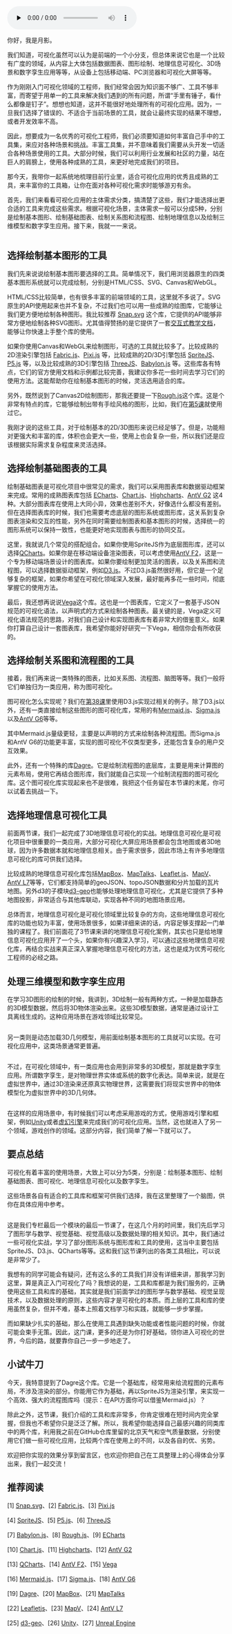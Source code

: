 <audio id="audio" title="42 | 如何整理出我们自己的可视化工具集？" controls="" preload="none"><source id="mp3" src="https://static001.geekbang.org/resource/audio/16/9b/169c4556ea87100eb2ff21b128c8289b.mp3"></audio>

你好，我是月影。

我们知道，可视化虽然可以认为是前端的一个小分支，但总体来说它也是一个比较有广度的领域，从内容上大体包括数据图表、图形绘制、地理信息可视化、3D场景和数字孪生应用等等，从设备上包括移动端、PC浏览器和可视化大屏等等。

作为刚刚入门可视化领域的工程师，我们经常会因为知识面不够广、工具不够丰富，而寄望于用单一的工具来解决我们遇到的所有问题，所谓“手里有锤子，看什么都像是钉子”。想想也知道，这并不能很好地处理所有的可视化应用。因为，一旦我们选择了错误的、不适合于当前场景的工具，就会让最终实现的结果不理想，或者开发效率不高。

因此，想要成为一名优秀的可视化工程师，我们必须要知道如何丰富自己手中的工具集，来应对各种场景和挑战。丰富工具集，并不意味着我们需要从头开发一切适合各种场景使用的工具。大部分时候，我们可以利用行业发展和社区的力量，站在巨人的肩膀上，使用各种成熟的工具，来更好地完成我们的项目。

那今天，我带你一起系统地梳理目前行业里，适合可视化应用的优秀且成熟的工具，来丰富你的工具箱，让你在面对各种可视化需求时能够游刃有余。

首先，我们来看看可视化应用的主体需求分类，搞清楚了这些，我们才能选择出更合适的工具来完成这些需求。根据可视化场景，主体需求一般可以分成5种，分别是绘制基本图形、绘制基础图表、绘制关系图和流程图、绘制地理信息以及绘制三维模型和数字孪生应用。接下来，我就一一来说。

<img src="https://static001.geekbang.org/resource/image/88/a8/8869a44444710e25556fd1b801a400a8.jpeg" alt="">

## 选择绘制基本图形的工具

我们先来说说绘制基本图形要选择的工具。简单情况下，我们用浏览器原生的四类基本图形系统就可以完成绘制，分别是HTML/CSS、SVG、Canvas和WebGL。

HTML/CSS比较简单，也有很多丰富的前端领域的工具，这里就不多说了。SVG原生的API使用起来也并不复杂，不过我们也可以用一些成熟的绘图库，它能够让我们更方便地绘制各种图形。我比较推荐  [Snap.svg](http://snapsvg.io/) 这个库，它提供的API能够非常方便地绘制各种SVG图形。尤其值得赞扬的是它提供了一套[交互式教学文档](http://snapsvg.io/start/)，能够让你快速上手整个库的使用。

如果你使用Canvas和WebGL来绘制图形，可选的工具就比较多了。比较成熟的2D渲染引擎包括 [Fabric.js](https://github.com/fabricjs/fabric.js)、[Pixi.js](https://github.com/pixijs/pixi.js) 等，比较成熟的2D/3D引擎包括 [SpriteJS](https://spritejs.org/#/)、[P5.js](https://github.com/processing/p5.js) 等，以及比较成熟的3D引擎包括 [ThreeJS](https://github.com/mrdoob/three.js)、[Babylon.js](https://github.com/BabylonJS/Babylon.js) 等。这些库各有特点，它们的官方使用文档和示例都比较完善，我建议你多花一些时间去学习它们的使用方法。这能帮助你在绘制基本图形的时候，灵活选用适合的库。

另外，既然说到了Canvas2D绘制图形，那我还要提一下[Rough.js](https://github.com/rough-stuff/rough)这个库。这是个非常有特点的库，它能够绘制出带有手绘风格的图形，比如，我们在[第5课](https://time.geekbang.org/column/article/255584)就使用过它。

我刚才说的这些工具，对于绘制基本的2D/3D图形来说已经足够了。但是，功能相对更强大和丰富的库，体积也会更大一些，使用上也会复杂一些，所以我们还是应该根据实际需求复杂程度来灵活选择。

## 选择绘制基础图表的工具

绘制基础图表是可视化项目中很常见的需求，我们可以采用图表库和数据驱动框架来完成。常用的成熟图表库包括 [ECharts](https://echarts.apache.org/)、[Chart.js](https://github.com/chartjs/Chart.js)、[Highcharts](https://github.com/highcharts/highcharts)、[AntV G2](https://antv-2018.alipay.com/zh-cn/g2/3.x/index.html)  这4种。大部分图表库在使用上大同小异，效果也差别不大，好像选什么都没有差别。但在选择图表库的时候，我们也需要考虑底层的图形系统或图形库，这关系到复杂图表渲染和交互的性能，另外在同时需要绘制图表和基本图形的时候，选择统一的图形系统可以保持一致性，也能更好地实现图表与图形的协同交互。

这里，我就说几个常见的搭配组合。如果你使用SpriteJS作为底层图形库，还可以选择[QCharts](https://www.qcharts.cn/#/home)。如果你是在移动端设备渲染图表，可以考虑使用[AntV F2](https://antv-2018.alipay.com/zh-cn/f2/3.x/index.html)，这是一个专为移动端场景设计的图表库。如果你要绘制更加灵活的图表，以及关系图和流程图，可以选择数据驱动框架，例如[D3.js](https://github.com/d3/d3)。不过D3.js虽然很好用，但它是一个足够复杂的框架，如果你希望在可视化领域深入发展，最好能再多花一些时间，彻底掌握它的使用方法。

最后，我还想再说说[Vega](https://vega.github.io/vega/)这个库。这也是一个图表库，它定义了一套基于JSON规范的可视化语法，以声明式的方式来绘制各种图表。最关键的是，Vega定义可视化语法规范的思路，对我们自己设计和实现图表库有着非常大的借鉴意义。如果你打算自己设计一套图表库，我希望你能好好研究一下Vega，相信你会有所收获的。

## 选择绘制关系图和流程图的工具

接着，我们再来说一类特殊的图表，比如关系图、流程图、脑图等等。我们一般将它们单独归为一类应用，称为图可视化。

图可视化怎么实现呢？我们在[第38课](https://time.geekbang.org/column/article/291822)里使用D3.js实现过相关的例子。除了D3.js以外，还有一类直接绘制这些图形的图可视化库，常用的有[Mermaid.js](https://github.com/mermaid-js/mermaid)、[Sigma.js](http://sigmajs.org/)以及[AntV G6](https://antv-2018.alipay.com/zh-cn/g6/3.x/index.html)等等。

其中Mermaid.js量级更轻，主要是以声明的方式来绘制各种流程图。而Sigma.js和AntV G6的功能更丰富，实现的图可视化不仅类型更多，还能包含复杂的用户交互效果。

此外，还有一个特殊的库[Dagre](https://github.com/dagrejs/dagre)。它是绘制流程图的底层库，主要是用来计算图的元素布局，使用它再结合图形库，我们就能自己实现一个绘制流程图的图可视化库。这个图可视化库实现起来也不是很难，我把这个任务留在本节课的末尾，你可以试着去挑战一下。

## 选择地理信息可视化工具

前面两节课，我们一起完成了3D地理信息可视化的实战。地理信息可视化是可视化项目中很重要的一类应用，大部分可视化大屏应用场景都会包含地图或者3D地球，因为许多数据本就和地理信息相关。由于需求很多，因此市场上有许多地理信息可视化的库可供我们选择。

比较成熟的地理信息可视化库包括[MapBox](https://www.mapbox.com/)、[MapTalks](https://maptalks.org/)、[Leaflet.js](https://leafletjs.com/)、[MapV](https://github.com/huiyan-fe/mapv)、[AntV L7](https://antv-2018.alipay.com/zh-cn/l7/1.x/index.html)等等，它们都支持简单的geoJSON、topoJSON数据和分片加载的瓦片地图。另外d3的子模块[d3-geo](https://github.com/d3/d3-geo)也能够处理地理信息可视化，尤其是它提供了多种地图投影，非常适合与其他库联动，实现各种不同的地图场景应用。

总体而言，地理信息可视化是可视化领域里比较复杂的方向，这些地理信息可视化库的功能也较为丰富，使用场景很多，如果详细来讲的话，内容足够支撑起一门单独的课程了。我们前面花了3节课来讲的地理信息可视化案例，其实也只是给地理信息可视化应用开了一个头，如果你有兴趣深入学习，可以通过这些地理信息可视化库，再结合实战来真正深入掌握地理信息可视化的方法，这也是成为优秀可视化工程师的必经之路。

## 处理三维模型和数字孪生应用

在学习3D图形的绘制的时候，我讲到，3D绘制一般有两种方式，一种是加载静态的3D模型数据，然后将3D物体渲染出来。这些3D模型数据，通常是通过设计工具离线生成的。这种应用场景在游戏领域比较常见。

[<img src="https://static001.geekbang.org/resource/image/1a/37/1af60e98b43a3b35a6e42e75d38e8937.jpeg" alt="" title="SpriteJS加载的3D模型数据，图片来源：spritejs.org">](https://spritejs.org/demo/#/3d/fox)

另一类则是动态加载3D几何模型，用前面绘制基本图形的工具就可以实现。在可视化应用中，这类场景通常更普遍。

[<img src="https://static001.geekbang.org/resource/image/be/f9/be76cd097e373b9c225dd361f58ee2f9.jpeg" alt="" title="动态加载的几何图形，图片来源：OGL">](https://oframe.github.io/ogl/examples/?src=scene-graph.html)

不过，在可视化领域中，有一类应用也会用到非常多的3D模型，那就是数字孪生应用。所谓数字孪生，是对物理世界实体或系统的数字化表达。简单来说，就是在虚拟世界中，通过3D渲染来还原真实物理世界，这需要我们将现实世界中的物体模型化为虚拟世界中的3D几何体。

[<img src="https://static001.geekbang.org/resource/image/3b/fa/3bf6256eabca8c8d5a0bcd152154fdfa.jpeg" alt="" title="物理世界和数字孪生示意图，图片来源：36kr.com">](https://36kr.com/p/1723581366273)

在这样的应用场景中，有时候我们可以考虑采用游戏的方式，使用游戏引擎和框架，例如[Unity](https://store.unity.com/products/unity-pro?gclid=CjwKCAjwq_D7BRADEiwAVMDdHsaPnsc1S8jvT8yY47lLFn_jH6WvSTdhlDwf5RJtrC6Leu3LN--2HhoCUqIQAvD_BwE)或者[虚幻引擎](https://www.unrealengine.com/zh-CN/)来完成我们的可视化应用。当然，这也就进入了另一个领域，游戏创作的领域。这部分内容，我们简单了解一下就可以了。

## 要点总结

可视化有着丰富的使用场景，大致上可以分为5类，分别是：绘制基本图形、绘制基础图表、图可视化、地理信息可视化以及数字孪生。

这些场景各自有适合的工具库和框架可供我们选择，我在这里整理了一个脑图，供你在具体应用中参考。

<img src="https://static001.geekbang.org/resource/image/4d/53/4d546e0ff09bfa513767ba71612c5e53.jpg" alt="">

这是我们专栏最后一个模块的最后一节课了，在这几个月的时间里，我们先后学习了图形学与数学、视觉基础、视觉高级以及数据处理的相关知识。其中，我们通过一些可视化实战，学习了部分图形系统与图形库和工具的使用，这当中主要包括SpriteJS、D3.js、QCharts等等。这和我们这节课列出的各类工具相比，可以说是非常少了。

我想有的同学可能会有疑问，还有这么多的工具我们并没有详细来讲，那我学习到这里，算是真正入门可视化了吗？我想说的是，工具和库都是为我们服务的，正确使用这些工具和库的基础，其实就是我们前面学过的图形学与数学基础、视觉呈现技术，以及数据处理的原则，这些内容才是可视化的本质。而上层的工具和库的使用虽然复杂，但并不难，基本上照着文档学习和实践，就能够一步步掌握。

而如果缺少扎实的基础，那么在使用工具遇到缺失功能或者性能问题的时候，你就可能会束手无策。因此，这门课，更多的还是为你打好基础，领你进入可视化的世界，今后的路，就要靠你自己一步一步地走了。

## 小试牛刀

今天，我特意提到了Dagre这个库。它是一个基础库，经常用来给流程图的元素布局，不涉及渲染的部分。你能用它作为基础，再以SpriteJS为渲染引擎，来实现一个高效、强大的流程图库吗（提示：在API方面你可以借鉴Mermaid.js）？

除此之外，这节课，我们介绍的工具和库非常多，你肯定很难在短时间内完全掌握，但我也不希望你只是泛泛了解。所以，我希望你能选择自己最感兴趣的同类库中的两个库，利用我之前在GitHub仓库里留的北京天气和空气质量数据，分别使用它们做一些可视化应用，比较两个库在使用上的不同，以及各自的优、劣势。

欢迎把你实现的效果分享到留言区，也欢迎你把自己在工具整理上的心得体会分享出来，我们一起交流！

## 推荐阅读

[1] [Snap.svg](http://snapsvg.io/)、[2] [Fabric.js](https://github.com/fabricjs/fabric.js)、[3] [Pixi.js](https://github.com/pixijs/pixi.js)

[4] [SpriteJS](https://spritejs.org/#/)、[5] [P5.js](https://github.com/processing/p5.js)、[6] [ThreeJS](https://github.com/mrdoob/three.js)

[7] [Babylon.js](https://github.com/BabylonJS/Babylon.js)、[8] [Rough.js](https://github.com/rough-stuff/rough)、[9] [ECharts](https://echarts.apache.org/)

[10] [Chart.js](https://github.com/chartjs/Chart.js)、[11] [Highcharts](https://github.com/highcharts/highcharts)、[12] [AntV G2](https://antv-2018.alipay.com/zh-cn/g2/3.x/index.html)

[13] [QCharts](https://www.qcharts.cn/#/home)、[14] [AntV F2](https://antv-2018.alipay.com/zh-cn/f2/3.x/index.html)、[15] [Vega](https://vega.github.io/vega/)

[16] [Mermaid.js](https://github.com/mermaid-js/mermaid)、[17] [Sigma.js](http://sigmajs.org/)、[18] [AntV G6](https://antv-2018.alipay.com/zh-cn/g6/3.x/index.html)

[19] [Dagre](https://github.com/dagrejs/dagre)、[20] [MapBox](https://www.mapbox.com/)、[21] [MapTalks](https://maptalks.org/)

[22] [Leafletjs](https://leafletjs.com/)、[23] [MapV](https://github.com/huiyan-fe/mapv)、[24] [AntV L7](https://antv-2018.alipay.com/zh-cn/l7/1.x/index.html)

[25] [d3-geo](https://github.com/d3/d3-geo)、[26] [Unity](https://store.unity.com/products/unity-pro?gclid=CjwKCAjwq_D7BRADEiwAVMDdHsaPnsc1S8jvT8yY47lLFn_jH6WvSTdhlDwf5RJtrC6Leu3LN--2HhoCUqIQAvD_BwE)、[27] [Unreal Engine](https://www.unrealengine.com/zh-CN/)
